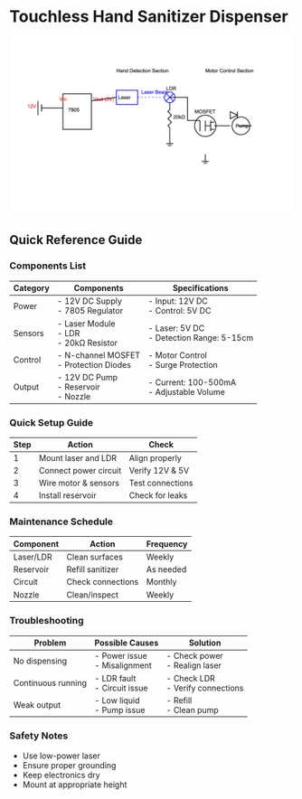 # Touchless Hand Sanitizer Dispenser

<div style="background-color: white !important; display: inline-block;">
    <img src="automatic-sanitizer-circuit.png" alt="Automatic Sanitizer Circuit Diagram" style="display: block;">
</div>

## Quick Reference Guide

### Components List
| Category | Components | Specifications |
|----------|------------|----------------|
| Power | - 12V DC Supply<br>- 7805 Regulator | - Input: 12V DC<br>- Control: 5V DC |
| Sensors | - Laser Module<br>- LDR<br>- 20kΩ Resistor | - Laser: 5V DC<br>- Detection Range: 5-15cm |
| Control | - N-channel MOSFET<br>- Protection Diodes | - Motor Control<br>- Surge Protection |
| Output | - 12V DC Pump<br>- Reservoir<br>- Nozzle | - Current: 100-500mA<br>- Adjustable Volume |

### Quick Setup Guide
| Step | Action | Check |
|------|--------|--------|
| 1 | Mount laser and LDR | Align properly |
| 2 | Connect power circuit | Verify 12V & 5V |
| 3 | Wire motor & sensors | Test connections |
| 4 | Install reservoir | Check for leaks |

### Maintenance Schedule
| Component | Action | Frequency |
|-----------|--------|-----------|
| Laser/LDR | Clean surfaces | Weekly |
| Reservoir | Refill sanitizer | As needed |
| Circuit | Check connections | Monthly |
| Nozzle | Clean/inspect | Weekly |

### Troubleshooting
| Problem | Possible Causes | Solution |
|---------|----------------|----------|
| No dispensing | - Power issue<br>- Misalignment | - Check power<br>- Realign laser |
| Continuous running | - LDR fault<br>- Circuit issue | - Check LDR<br>- Verify connections |
| Weak output | - Low liquid<br>- Pump issue | - Refill<br>- Clean pump |

### Safety Notes
- Use low-power laser
- Ensure proper grounding
- Keep electronics dry
- Mount at appropriate height